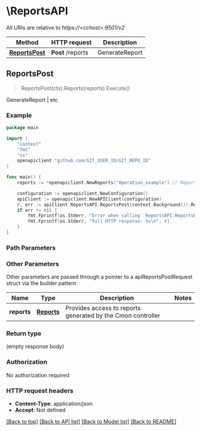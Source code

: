 # \ReportsAPI

All URIs are relative to *https://&lt;cchost&gt;:9501/v2*

Method | HTTP request | Description
------------- | ------------- | -------------
[**ReportsPost**](ReportsAPI.md#ReportsPost) | **Post** /reports | GenerateReport | etc



## ReportsPost

> ReportsPost(ctx).Reports(reports).Execute()

GenerateReport | etc

### Example

```go
package main

import (
	"context"
	"fmt"
	"os"
	openapiclient "github.com/GIT_USER_ID/GIT_REPO_ID"
)

func main() {
	reports := *openapiclient.NewReports("Operation_example") // Reports | Provides access to reports generated by the Cmon controller

	configuration := openapiclient.NewConfiguration()
	apiClient := openapiclient.NewAPIClient(configuration)
	r, err := apiClient.ReportsAPI.ReportsPost(context.Background()).Reports(reports).Execute()
	if err != nil {
		fmt.Fprintf(os.Stderr, "Error when calling `ReportsAPI.ReportsPost``: %v\n", err)
		fmt.Fprintf(os.Stderr, "Full HTTP response: %v\n", r)
	}
}
```

### Path Parameters



### Other Parameters

Other parameters are passed through a pointer to a apiReportsPostRequest struct via the builder pattern


Name | Type | Description  | Notes
------------- | ------------- | ------------- | -------------
 **reports** | [**Reports**](Reports.md) | Provides access to reports generated by the Cmon controller | 

### Return type

 (empty response body)

### Authorization

No authorization required

### HTTP request headers

- **Content-Type**: application/json
- **Accept**: Not defined

[[Back to top]](#) [[Back to API list]](../README.md#documentation-for-api-endpoints)
[[Back to Model list]](../README.md#documentation-for-models)
[[Back to README]](../README.md)

